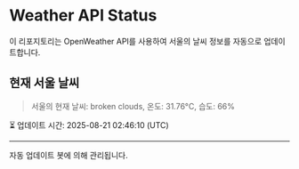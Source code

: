 
# Weather API Status

이 리포지토리는 OpenWeather API를 사용하여 서울의 날씨 정보를 자동으로 업데이트합니다.

## 현재 서울 날씨
> 서울의 현재 날씨: broken clouds, 온도: 31.76°C, 습도: 66%

⏳ 업데이트 시간: 2025-08-21 02:46:10 (UTC)

---
자동 업데이트 봇에 의해 관리됩니다.
